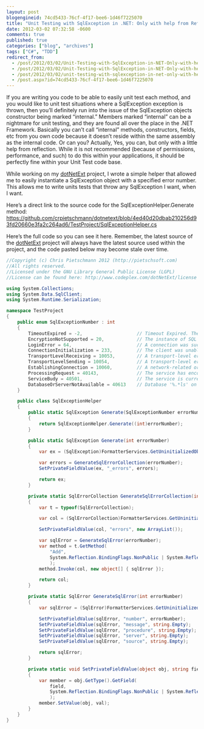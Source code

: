```yaml
---
layout: post
blogengineid: 74cd5433-76cf-4f17-bee6-1d46f7225070
title: "Unit Testing with SqlException in .NET: Only with help from Reflection"
date: 2012-03-02 07:32:58 -0600
comments: true
published: true
categories: ["blog", "archives"]
tags: ["C#", "TDD"]
redirect_from: 
  - /post/2012/03/02/Unit-Testing-with-SqlException-in-NET-Only-with-help-from-Reflection.aspx
  - /post/2012/03/02/Unit-Testing-with-SqlException-in-NET-Only-with-help-from-Reflection
  - /post/2012/03/02/unit-testing-with-sqlexception-in-net-only-with-help-from-reflection
  - /post.aspx?id=74cd5433-76cf-4f17-bee6-1d46f7225070
---
```

<!-- more -->

If you are writing you code to be able to easily unit test each method, and you would like to unit test situations where a SqlException exception is thrown, then you’ll definitely run into the issue of the SqlException objects constructor being marked “internal.” Members marked “internal” can be a nightmare for unit testing, and they are found all over the place in the .NET Framework. Basically you can’t call “internal” methods, constructors, fields, etc from you own code because it doesn’t reside within the same assembly as the internal code. Or can you? Actually, Yes, you can, but only with a little help from reflection. While it is not recommended (because of permissions, performance, and such) to do this within your applications, it should be perfectly fine within your Unit Test code base.

While working on my <a href="https://github.com/crpietschmann/dotnetext">dotNetExt</a> project, I wrote a simple helper that allowed me to easily instantiate a SqlException object with a specified error number. This allows me to write units tests that throw any SqlException I want, when I want.

Here’s a direct link to the source code for the SqlExceptionHelper.Generate method:  
<a title="SqlExceptionHelper source code" href="https://github.com/crpietschmann/dotnetext/blob/4ed40d20dbab210256d93fd20660e3fa2c264ad6/TestProject/SqlExceptionHelper.cs">https://github.com/crpietschmann/dotnetext/blob/4ed40d20dbab210256d93fd20660e3fa2c264ad6/TestProject/SqlExceptionHelper.cs</a>

Here’s the full code so you can see it here. Remember, the latest source of the <a href="https://github.com/crpietschmann/dotnetext">dotNetExt</a> project will always have the latest source used within the project, and the code pasted below may become stale over time.  

```csharp
//Copyright (c) Chris Pietschmann 2012 (http://pietschsoft.com)
//All rights reserved.
//Licensed under the GNU Library General Public License (LGPL)
//License can be found here: http://www.codeplex.com/dotNetExt/license

using System.Collections;
using System.Data.SqlClient;
using System.Runtime.Serialization;

namespace TestProject
{
    public enum SqlExceptionNumber : int
    {
        TimeoutExpired = -2,                    // Timeout Expired. The timeout period elapsed prior to completion of the operation or the server is not responding
        EncryptionNotSupported = 20,            // The instance of SQL Server you attempted to connect to does not support encryption
        LoginError = 64,                        // A connection was successfully established with the server, but then an error occurred during the login process
        ConnectionInitialization = 233,         // The client was unable to establish a connection because of an error during connection initialization process before login
        TransportLevelReceiving = 10053,        // A transport-level error has occurred when receiving results from the server
        TransportLevelSending = 10054,          // A transport-level error has occurred when sending the request to the server.
        EstablishingConnection = 10060,         // A network-related or instance-specific error occurred while establishing a connection to SQL Server. The server was not found or was not accessible
        ProcessingRequest = 40143,              // The service has encountered an error processing your request. Please try again.
        ServiceBudy = 40501,                    // The service is currently busy. Retry the request after 10 seconds.
        DatabaseOrServerNotAvailable = 40613    // Database '%.*ls' on server '%.*ls' is not currently available. Please retry the connection later.
    }

    public class SqlExceptionHelper
    {
        public static SqlException Generate(SqlExceptionNumber errorNumber)
        {
            return SqlExceptionHelper.Generate((int)errorNumber);
        }

        public static SqlException Generate(int errorNumber)
        {
            var ex = (SqlException)FormatterServices.GetUninitializedObject(typeof(SqlException));

            var errors = GenerateSqlErrorCollection(errorNumber);
            SetPrivateFieldValue(ex, "_errors", errors);

            return ex;
        }

        private static SqlErrorCollection GenerateSqlErrorCollection(int errorNumber)
        {
            var t = typeof(SqlErrorCollection);

            var col = (SqlErrorCollection)FormatterServices.GetUninitializedObject(t);

            SetPrivateFieldValue(col, "errors", new ArrayList());

            var sqlError = GenerateSqlError(errorNumber);
            var method = t.GetMethod(
                "Add",
                System.Reflection.BindingFlags.NonPublic | System.Reflection.BindingFlags.Instance
                );
            method.Invoke(col, new object[] { sqlError });

            return col;
        }

        private static SqlError GenerateSqlError(int errorNumber)
        {
            var sqlError = (SqlError)FormatterServices.GetUninitializedObject(typeof(SqlError));

            SetPrivateFieldValue(sqlError, "number", errorNumber);
            SetPrivateFieldValue(sqlError, "message", string.Empty);
            SetPrivateFieldValue(sqlError, "procedure", string.Empty);
            SetPrivateFieldValue(sqlError, "server", string.Empty);
            SetPrivateFieldValue(sqlError, "source", string.Empty);

            return sqlError;
        }

        private static void SetPrivateFieldValue(object obj, string field, object val)
        {
            var member = obj.GetType().GetField(
                field,
                System.Reflection.BindingFlags.NonPublic | System.Reflection.BindingFlags.Instance
                );
            member.SetValue(obj, val);
        }
    }
}
```

